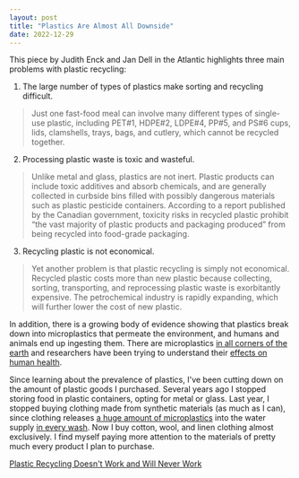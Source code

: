 ```yaml
---
layout: post
title: "Plastics Are Almost All Downside"
date: 2022-12-29
---
```


This piece by Judith Enck and Jan Dell in the Atlantic highlights three main problems with plastic recycling:

1. The large number of types of plastics make sorting and recycling difficult.

>Just one fast-food meal can involve many different types of single-use plastic, including PET#1, HDPE#2, LDPE#4, PP#5, and PS#6 cups, lids, clamshells, trays, bags, and cutlery, which cannot be recycled together.

2. Processing plastic waste is toxic and wasteful.

>Unlike metal and glass, plastics are not inert. Plastic products can include toxic additives and absorb chemicals, and are generally collected in curbside bins filled with possibly dangerous materials such as plastic pesticide containers. According to a report published by the Canadian government, toxicity risks in recycled plastic prohibit “the vast majority of plastic products and packaging produced” from being recycled into food-grade packaging.

3. Recycling plastic is not economical.
   
>Yet another problem is that plastic recycling is simply not economical. Recycled plastic costs more than new plastic because collecting, sorting, transporting, and reprocessing plastic waste is exorbitantly expensive. The petrochemical industry is rapidly expanding, which will further lower the cost of new plastic.

In addition, there is a growing body of evidence showing that plastics break down into microplastics that permeate the environment, and humans and animals end up ingesting them. There are microplastics [in all corners of the earth](https://www.ft.com/content/ecf5bf52-bd21-11e9-b350-db00d509634e) and researchers have been trying to understand their [effects on human health](https://www.nature.com/articles/d41586-021-01143-3).

Since learning about the prevalence of plastics, I've been cutting down on the amount of plastic goods I purchased. Several years ago I stopped storing food in plastic containers, opting for metal or glass. Last year, I stopped buying clothing made from synthetic materials (as much as I can), since clothing releases [a huge amount of microplastics](https://www.nature.com/articles/s41598-019-43023-x) into the water supply [in every wash](https://www.theguardian.com/science/2016/sep/27/washing-clothes-releases-water-polluting-fibres-study-finds). Now I buy cotton, wool, and linen clothing almost exclusively. I find myself paying more attention to the materials of pretty much every product I plan to purchase.


[Plastic Recycling Doesn't Work and Will Never Work](https://www.theatlantic.com/ideas/archive/2022/05/single-use-plastic-chemical-recycling-disposal/661141/)